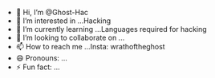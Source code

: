 - 👋 Hi, I’m @Ghost-Hac
- 👀 I’m interested in ...Hacking
- 🌱 I’m currently learning ...Languages required for hacking
- 💞️ I’m looking to collaborate on ...
- 📫 How to reach me ...Insta: wrathoftheghost
- 😄 Pronouns: ...
- ⚡ Fun fact: ...

<!---
Ghost-Hac/Ghost-Hac is a ✨ special ✨ repository because its `README.md` (this file) appears on your GitHub profile.
You can click the Preview link to take a look at your changes.
--->
